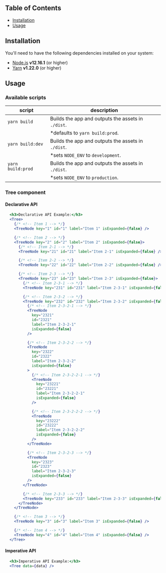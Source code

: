 ## Table of Contents

- [Installation](#installation)
- [Usage](#usage)

## Installation

You'll need to have the following dependencies installed on your system:

- [Node.js](https://nodejs.org/) **v12.16.1** (or higher)
- [Yarn](https://classic.yarnpkg.com/) **v1.22.0** (or higher)

## Usage

### Available scripts

| **script**        | **description**                                    |
| ----------------- | -------------------------------------------------- |
| `yarn build`      | Builds the app and outputs the assets in `./dist`. |
|                   | \*defaults to `yarn build:prod`.                   |
| `yarn build:dev`  | Builds the app and outputs the assets in `./dist`. |
|                   | \*sets `NODE_ENV` to `development`.                |
| `yarn build:prod` | Builds the app and outputs the assets in `./dist`. |
|                   | \*sets `NODE_ENV` to `production`.                 |

### Tree component

#### Declarative API

```jsx
  <h3>Declarative API Example:</h3>
  <Tree>
    {/* <!-- Item 1 --> */}
    <TreeNode key="1" id="1" label="Item 1" isExpanded={false} />

    {/* <!-- Item 2 --> */}
    <TreeNode key="2" id="2" label="Item 2" isExpanded={false}>
      {/* <!-- Item 2-1 --> */}
      <TreeNode key="21" id="21" label="Item 2-1" isExpanded={false} />

      {/* <!-- Item 2-2 --> */}
      <TreeNode key="22" id="22" label="Item 2-2" isExpanded={false} />

      {/* <!-- Item 2-3 --> */}
      <TreeNode key="23" id="23" label="Item 2-3" isExpanded={false}>
        {/* <!-- Item 2-3-1 --> */}
        <TreeNode key="231" id="231" label="Item 2-3-1" isExpanded={false} />

        {/* <!-- Item 2-3-2 --> */}
        <TreeNode key="232" id="232" label="Item 2-3-2" isExpanded={false}>
          {/* <!-- Item 2-3-2-1 --> */}
          <TreeNode
            key="2321"
            id="2321"
            label="Item 2-3-2-1"
            isExpanded={false}
          />

          {/* <!-- Item 2-3-2-2 --> */}
          <TreeNode
            key="2322"
            id="2322"
            label="Item 2-3-2-2"
            isExpanded={false}
          >
            {/* <!-- Item 2-3-2-2-1 --> */}
            <TreeNode
              key="23221"
              id="23221"
              label="Item 2-3-2-2-1"
              isExpanded={false}
            />

            {/* <!-- Item 2-3-2-2-2 --> */}
            <TreeNode
              key="23222"
              id="23222"
              label="Item 2-3-2-2-2"
              isExpanded={false}
            />
          </TreeNode>

          {/* <!-- Item 2-3-2-3 --> */}
          <TreeNode
            key="2323"
            id="2323"
            label="Item 2-3-2-3"
            isExpanded={false}
          />
        </TreeNode>

        {/* <!-- Item 2-3-3 --> */}
        <TreeNode key="233" id="233" label="Item 2-3-3" isExpanded={false} />
      </TreeNode>
    </TreeNode>

    {/* <!-- Item 3 --> */}
    <TreeNode key="3" id="3" label="Item 3" isExpanded={false} />

    {/* <!-- Item 4 --> */}
    <TreeNode key="4" id="4" label="Item 4" isExpanded={false} />
  </Tree>
```

#### Imperative API

```jsx
  <h3>Imperative API Example:</h3>
  <Tree data={data} />
```
